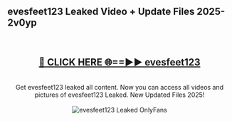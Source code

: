 <h2>evesfeet123 Leaked Video + Update Files 2025- 2v0yp</h2>
<br>
<div align="center">
<h2><a href="https://libra.edu.pl?evesfeet123" rel="nofollow">🔴 CLICK HERE 🌐==►► evesfeet123</a></h2>
<br>
Get evesfeet123 leaked all content. Now you can access all videos and pictures of evesfeet123 Leaked. New Updated Files 2025!
<br>
<br>
<a href="https://libra.edu.pl?evesfeet123" rel="nofollow" data-target="animated-image.originalLink"><img src="https://i.ibb.co.com/WyWwxjT/player-gif2.gif" alt="evesfeet123 Leaked OnlyFans" style="max-width: 100%; display: inline-block;" data-target="animated-image.originalImage"></a>
</div>
<br>